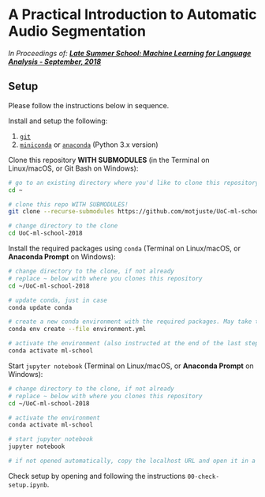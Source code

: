 # A Practical Introduction to Automatic Audio Segmentation

_In Proceedings of: [**Late Summer School: Machine Learning for Language Analysis - September, 2018**](http://ml-school.uni-koeln.de/index.html)_ 

## Setup
Please follow the instructions below in sequence.

Install and setup the following:

1. [`git`](https://git-scm.com/downloads)
2. [`miniconda`](https://conda.io/miniconda.html) or [`anaconda`](https://www.anaconda.com/download/) (Python 3.x version)

Clone this repository **WITH SUBMODULES** (in the Terminal on Linux/macOS, or Git Bash on Windows):
```bash
# go to an existing directory where you'd like to clone this repository
cd ~

# clone this repo WITH SUBMODULES!
git clone --recurse-submodules https://github.com/motjuste/UoC-ml-school-2018

# change directory to the clone
cd UoC-ml-school-2018
```

Install the required packages using `conda` (Terminal on Linux/macOS, or **Anaconda Prompt** on Windows):
```bash
# change directory to the clone, if not already
# replace ~ below with where you clones this repository
cd ~/UoC-ml-school-2018

# update conda, just in case
conda update conda

# create a new conda environment with the required packages. May take time.
conda env create --file environment.yml

# activate the environment (also instructed at the end of the last step)
conda activate ml-school
```

Start `jupyter notebook` (Terminal on Linux/macOS, or **Anaconda Prompt** on Windows):
```bash
# change directory to the clone, if not already
# replace ~ below with where you clones this repository
cd ~/UoC-ml-school-2018

# activate the environment
conda activate ml-school

# start jupyter notebook
jupyter notebook

# if not opened automatically, copy the localhost URL and open it in a browser
```

Check setup by opening and following the instructions `00-check-setup.ipynb`.